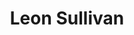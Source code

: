 ---
pid: rs38
title: Leon Sullivan
location_transcription: no idea
coordinates: "[-75.172727118467, 39.94972051309]"
zipcode: '19147'
gen_neighborhood: South Philadelphia
neighborhood: Queen Village,Bella Vista,Pennsport,Italian Market
outside_phl: 
age: '28'
age_range: 20-29
instagram: 
image_file_name: rs_38.jpg
proposal_transcription: 
topic: African Americans,Person,Inequality,Religion,Social Justice
topic_summary: 0, 0, 0, 0, 0
type: Memorial
keywords_other: 
credit: Matthew Monteverde
image_labels: 
twitter: 
facebook: 
permalink: "/monuments/rs38/"
layout: item-page
---